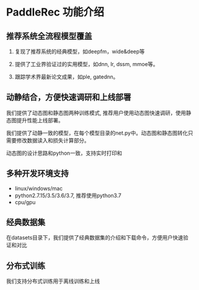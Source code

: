 # PaddleRec 功能介绍


## 推荐系统全流程模型覆盖

1. 复现了推荐系统的经典模型，如deepfm，wide&deep等

2. 提供了工业界验证过的实用模型，如dnn, lr, dssm, mmoe等。

3. 跟踪学术界最新论文成果，如ple, gatednn。

## 动静结合，方便快速调研和上线部署

我们提供了动态图和静态图两种训练模式, 推荐用户使用动态图快速调研，使用静态图提升性能上线部署。

我们提供了动静一致的模型，在每个模型目录的net.py中。动态图和静态图转化只需要修改数据读入和损失计算部分。

动态图的设计思路和python一致，支持实时打印和

## 多种开发环境支持

- linux/windows/mac
- python2.7.15/3.5/3.6/3.7, 推荐使用python3.7
- cpu/gpu

## 经典数据集

在datasets目录下，我们提供了经典数据集的介绍和下载命令，方便用户快速验证和对比

## 分布式训练

我们支持分布式训练用于离线训练和上线
